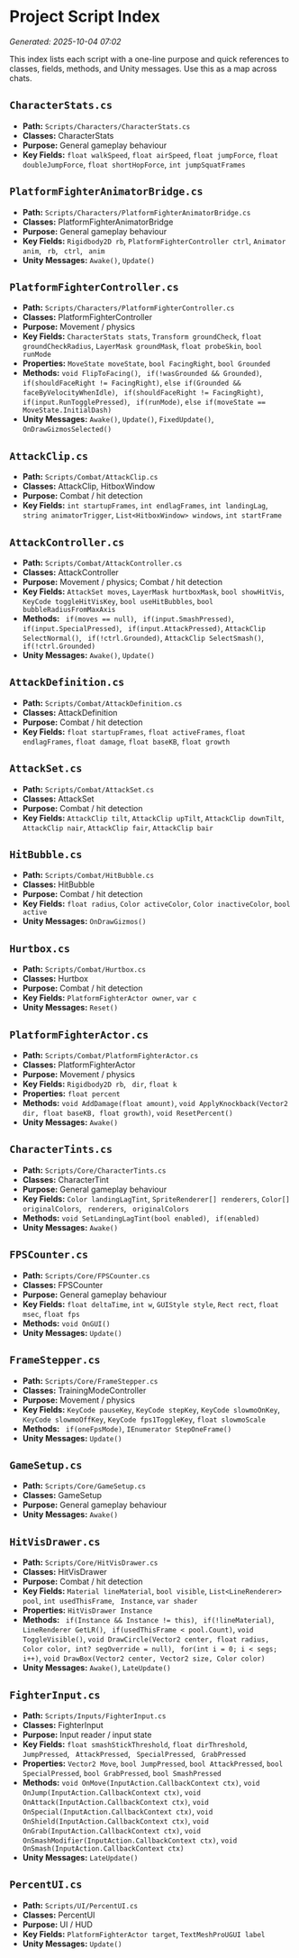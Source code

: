 # Project Script Index

_Generated: 2025-10-04 07:02_

This index lists each script with a one-line purpose and quick references to classes, fields, methods, and Unity messages. Use this as a map across chats.

## `CharacterStats.cs`
- **Path:** `Scripts/Characters/CharacterStats.cs`
- **Classes:** CharacterStats
- **Purpose:** General gameplay behaviour
- **Key Fields:** `float walkSpeed`, `float airSpeed`, `float jumpForce`, `float doubleJumpForce`, `float shortHopForce`, `int jumpSquatFrames`

## `PlatformFighterAnimatorBridge.cs`
- **Path:** `Scripts/Characters/PlatformFighterAnimatorBridge.cs`
- **Classes:** PlatformFighterAnimatorBridge
- **Purpose:** General gameplay behaviour
- **Key Fields:** `Rigidbody2D rb`, `PlatformFighterController ctrl`, `Animator anim`, ` rb`, ` ctrl`, ` anim`
- **Unity Messages:** `Awake()`, `Update()`

## `PlatformFighterController.cs`
- **Path:** `Scripts/Characters/PlatformFighterController.cs`
- **Classes:** PlatformFighterController
- **Purpose:** Movement / physics
- **Key Fields:** `CharacterStats stats`, `Transform groundCheck`, `float groundCheckRadius`, `LayerMask groundMask`, `float probeSkin`, `bool runMode`
- **Properties:** `MoveState moveState`, `bool FacingRight`, `bool Grounded`
- **Methods:** `void FlipToFacing()`, ` if(!wasGrounded && Grounded)`, ` if(shouldFaceRight != FacingRight)`, `else if(Grounded && faceByVelocityWhenIdle)`, ` if(shouldFaceRight != FacingRight)`, ` if(input.RunTogglePressed)`, ` if(runMode)`, `else if(moveState == MoveState.InitialDash)`
- **Unity Messages:** `Awake()`, `Update()`, `FixedUpdate()`, `OnDrawGizmosSelected()`

## `AttackClip.cs`
- **Path:** `Scripts/Combat/AttackClip.cs`
- **Classes:** AttackClip, HitboxWindow
- **Purpose:** Combat / hit detection
- **Key Fields:** `int startupFrames`, `int endlagFrames`, `int landingLag`, `string animatorTrigger`, `List<HitboxWindow> windows`, `int startFrame`

## `AttackController.cs`
- **Path:** `Scripts/Combat/AttackController.cs`
- **Classes:** AttackController
- **Purpose:** Movement / physics; Combat / hit detection
- **Key Fields:** `AttackSet moves`, `LayerMask hurtboxMask`, `bool showHitVis`, `KeyCode toggleHitVisKey`, `bool useHitBubbles`, `bool bubbleRadiusFromMaxAxis`
- **Methods:** ` if(moves == null)`, ` if(input.SmashPressed)`, ` if(input.SpecialPressed)`, ` if(input.AttackPressed)`, `AttackClip SelectNormal()`, ` if(!ctrl.Grounded)`, `AttackClip SelectSmash()`, ` if(!ctrl.Grounded)`
- **Unity Messages:** `Awake()`, `Update()`

## `AttackDefinition.cs`
- **Path:** `Scripts/Combat/AttackDefinition.cs`
- **Classes:** AttackDefinition
- **Purpose:** Combat / hit detection
- **Key Fields:** `float startupFrames`, `float activeFrames`, `float endlagFrames`, `float damage`, `float baseKB`, `float growth`

## `AttackSet.cs`
- **Path:** `Scripts/Combat/AttackSet.cs`
- **Classes:** AttackSet
- **Purpose:** Combat / hit detection
- **Key Fields:** `AttackClip tilt`, `AttackClip upTilt`, `AttackClip downTilt`, `AttackClip nair`, `AttackClip fair`, `AttackClip bair`

## `HitBubble.cs`
- **Path:** `Scripts/Combat/HitBubble.cs`
- **Classes:** HitBubble
- **Purpose:** Combat / hit detection
- **Key Fields:** `float radius`, `Color activeColor`, `Color inactiveColor`, `bool active`
- **Unity Messages:** `OnDrawGizmos()`

## `Hurtbox.cs`
- **Path:** `Scripts/Combat/Hurtbox.cs`
- **Classes:** Hurtbox
- **Purpose:** Combat / hit detection
- **Key Fields:** `PlatformFighterActor owner`, `var c`
- **Unity Messages:** `Reset()`

## `PlatformFighterActor.cs`
- **Path:** `Scripts/Combat/PlatformFighterActor.cs`
- **Classes:** PlatformFighterActor
- **Purpose:** Movement / physics
- **Key Fields:** `Rigidbody2D rb`, ` dir`, `float k`
- **Properties:** `float percent`
- **Methods:** `void AddDamage(float amount)`, `void ApplyKnockback(Vector2 dir, float baseKB, float growth)`, `void ResetPercent()`
- **Unity Messages:** `Awake()`

## `CharacterTints.cs`
- **Path:** `Scripts/Core/CharacterTints.cs`
- **Classes:** CharacterTint
- **Purpose:** General gameplay behaviour
- **Key Fields:** `Color landingLagTint`, `SpriteRenderer[] renderers`, `Color[] originalColors`, ` renderers`, ` originalColors`
- **Methods:** `void SetLandingLagTint(bool enabled)`, ` if(enabled)`
- **Unity Messages:** `Awake()`

## `FPSCounter.cs`
- **Path:** `Scripts/Core/FPSCounter.cs`
- **Classes:** FPSCounter
- **Purpose:** General gameplay behaviour
- **Key Fields:** `float deltaTime`, `int w`, `GUIStyle style`, `Rect rect`, `float msec`, `float fps`
- **Methods:** `void OnGUI()`
- **Unity Messages:** `Update()`

## `FrameStepper.cs`
- **Path:** `Scripts/Core/FrameStepper.cs`
- **Classes:** TrainingModeController
- **Purpose:** Movement / physics
- **Key Fields:** `KeyCode pauseKey`, `KeyCode stepKey`, `KeyCode slowmoOnKey`, `KeyCode slowmoOffKey`, `KeyCode fps1ToggleKey`, `float slowmoScale`
- **Methods:** ` if(oneFpsMode)`, `IEnumerator StepOneFrame()`
- **Unity Messages:** `Update()`

## `GameSetup.cs`
- **Path:** `Scripts/Core/GameSetup.cs`
- **Classes:** GameSetup
- **Purpose:** General gameplay behaviour
- **Unity Messages:** `Awake()`

## `HitVisDrawer.cs`
- **Path:** `Scripts/Core/HitVisDrawer.cs`
- **Classes:** HitVisDrawer
- **Purpose:** Combat / hit detection
- **Key Fields:** `Material lineMaterial`, `bool visible`, `List<LineRenderer> pool`, `int usedThisFrame`, ` Instance`, `var shader`
- **Properties:** `HitVisDrawer Instance`
- **Methods:** ` if(Instance && Instance != this)`, ` if(!lineMaterial)`, `LineRenderer GetLR()`, ` if(usedThisFrame < pool.Count)`, `void ToggleVisible()`, `void DrawCircle(Vector2 center, float radius, Color color, int? segOverride = null)`, ` for(int i = 0; i < segs; i++)`, `void DrawBox(Vector2 center, Vector2 size, Color color)`
- **Unity Messages:** `Awake()`, `LateUpdate()`

## `FighterInput.cs`
- **Path:** `Scripts/Inputs/FighterInput.cs`
- **Classes:** FighterInput
- **Purpose:** Input reader / input state
- **Key Fields:** `float smashStickThreshold`, `float dirThreshold`, ` JumpPressed`, ` AttackPressed`, ` SpecialPressed`, ` GrabPressed`
- **Properties:** `Vector2 Move`, `bool JumpPressed`, `bool AttackPressed`, `bool SpecialPressed`, `bool GrabPressed`, `bool SmashPressed`
- **Methods:** `void OnMove(InputAction.CallbackContext ctx)`, `void OnJump(InputAction.CallbackContext ctx)`, `void OnAttack(InputAction.CallbackContext ctx)`, `void OnSpecial(InputAction.CallbackContext ctx)`, `void OnShield(InputAction.CallbackContext ctx)`, `void OnGrab(InputAction.CallbackContext ctx)`, `void OnSmashModifier(InputAction.CallbackContext ctx)`, `void OnSmash(InputAction.CallbackContext ctx)`
- **Unity Messages:** `LateUpdate()`

## `PercentUI.cs`
- **Path:** `Scripts/UI/PercentUI.cs`
- **Classes:** PercentUI
- **Purpose:** UI / HUD
- **Key Fields:** `PlatformFighterActor target`, `TextMeshProUGUI label`
- **Unity Messages:** `Update()`
